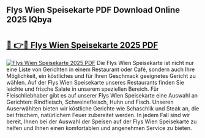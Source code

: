 ## Flys Wien Speisekarte PDF Download Online 2025 lQbya

# <h2><a href="http://gcdtckg.nevu.top/?p=Flys+Wien+Speisekarte">🔗 👉🔴 Flys Wien Speisekarte 2025 PDF</a></h2>

[![Flys Wien Speisekarte 2025 PDF](https://i.imgur.com/dBaPXMq.png)](http://gcdtckg.nevu.top/?p=Flys+Wien+Speisekarte)
Die Flys Wien Speisekarte ist nicht nur eine Liste von Gerichten in einem Restaurant oder Café, sondern auch Ihre Möglichkeit, ein köstliches und für Ihren Geschmack geeignetes Gericht zu wählen. Auf der Flys Wien Speisekarte unseres Restaurants finden Sie leichte und frische Salate in unserem speziellen Bereich. Für Fleischliebhaber gibt es auf unserer Flys Wien Speisekarte eine Auswahl an Gerichten: Rindfleisch, Schweinefleisch, Huhn und Fisch. Unseren Auserwählten bieten wir köstliche Gerichte wie Schaschlik und Steak an, die bei frischem, natürlichem Feuer zubereitet werden. In jedem Fall sind wir bereit, Ihnen bei der Auswahl der Speisen auf der Flys Wien Speisekarte zu helfen und Ihnen einen komfortablen und angenehmen Service zu bieten.
